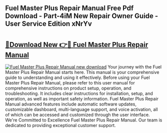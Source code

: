 ## Fuel Master Plus Repair Manual Free Pdf Download - Part-4iM New Repair Owner Guide - User Service Edition xNrYv

# <h2><a href="http://bc64888.oget.top/?id=Fuel+Master+Plus+Repair+Manual">🔗Download New 👉🔴 Fuel Master Plus Repair Manual</a></h2>

[![Fuel Master Plus Repair Manual new download](https://i.imgur.com/5g1atiW.png)](http://bc64888.oget.top/?id=Fuel+Master+Plus+Repair+Manual)
Your journey with the Fuel Master Plus Repair Manual starts here. This manual is your comprehensive guide to understanding and using it effectively. Before using your Fuel Master Plus Repair Manual, please refer to this user manual for comprehensive instructions on product setup, operation, and troubleshooting. It includes clear instructions for installation, setup, and operation, as well as important safety information. Fuel Master Plus Repair Manual advanced features include automatic software updates, customizable dashboard, multi-language support, and voice activation, all of which can be accessed and customized through the user interface. We're Committed to Excellence Fuel Master Plus Repair Manual. Our team is dedicated to providing exceptional customer support.
